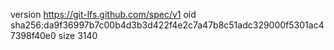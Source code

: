 version https://git-lfs.github.com/spec/v1
oid sha256:da9f36997b7c00b4d3b3d422f4e2c7a47b8c51adc329000f5301ac47398f40e0
size 3140
